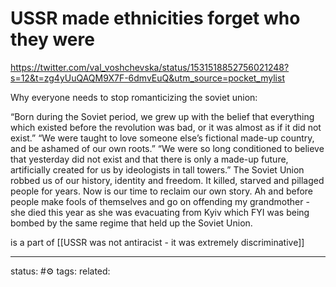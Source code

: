 # USSR made ethnicities forget who they were
https://twitter.com/val_voshchevska/status/1531518852756021248?s=12&t=zg4yUuQAQM9X7F-6dmvEuQ&utm_source=pocket_mylist

Why everyone needs to stop romanticizing the soviet union:

“Born during the Soviet period, we grew up with the belief that everything which existed before the revolution was bad, or it was almost as if it did not exist.”
“We were taught to love someone else’s fictional made-up country, and be ashamed of our own roots.”
“We were so long conditioned to believe that yesterday did not exist and that there is only a made-up future, artificially created for us by ideologists in tall towers.”
The Soviet Union robbed us of our history, identity and freedom. It killed, starved and pillaged people for years. Now is our time to reclaim our own story.
Ah and before people make fools of themselves and go on offending my grandmother - she died this year as she was evacuating from Kyiv which FYI was being bombed by the same regime that held up the Soviet Union.

is a part of [[USSR was not antiracist - it was extremely discriminative]]

---
status: #⚙️ 
tags: 
related: 